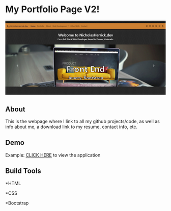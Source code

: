 # My Portfolio Page V2!

![Screenshot](/public/img/screenshot.jpg)

## About

This is the webpage where I link to all my github projects/code, as well as info about me, a download link to my resume, contact info, etc.

## Demo

Example: [CLICK HERE](http://nicholasherrick-dev.herokuapp.com/) to view the application

## Build Tools

*HTML

*CSS

*Bootstrap
